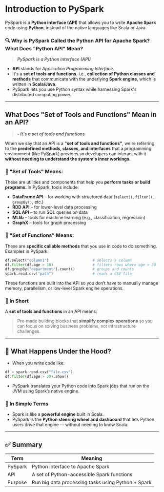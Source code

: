 # Introduction to PySpark

PySpark is a **Python interface (API)** that allows you to write **Apache Spark** code using **Python**, instead of the native languages like Scala or Java.



### 🔍  Why is PySpark Called the Python API for Apache Spark? What Does "Python API" Mean?
> **_PySpark is a **Python interface (API)**_**
- **API** stands for *Application Programming Interface*.
- It's a **set of tools and functions**, i.e., **collection of Python classes and methods** that communicate with the underlying **Spark engine**, which is written in **Scala/Java**.
- PySpark lets you use Python syntax while harnessing Spark's distributed computing power.
  
---

## What Does "Set of Tools and Functions" Mean in an API?
> **_- It's a **set of tools and functions**_**

When we say that an API is a **"set of tools and functions"**, we're referring to the **predefined methods, classes, and interfaces** that a programming environment (like PySpark) provides so developers can interact with it **without needing to understand the system's inner workings**.



### 🔧 **"Set of Tools"** Means:
These are utilities and components that help you **perform tasks or build programs**. In PySpark, tools include:

- **DataFrame API**   – for working with structured data (`select()`, `filter()`, `groupBy()`, etc.)
- **RDD API**         – for lower-level data processing
- **SQL API**         – to run SQL queries on data
- **MLlib**           – tools for machine learning (e.g., classification, regression)
- **GraphX**          – tools for graph processing



### 🧩 **"Set of Functions"** Means:
These are **specific callable methods** that you use in code to do something. Examples in PySpark:

```python
df.select("column1")                    # selects a column
df.filter(df.age > 30)                  # filters rows where age > 30
df.groupBy("department").count()        # groups and counts
spark.read.csv("path")                  # reads a CSV file
```

These functions are built into the API so you don’t have to manually manage memory, parallelism, or low-level Spark engine operations.

### 📝 In Short

A **set of tools and functions** in an API means:

> Pre-made building blocks that **simplify complex operations** so you can focus on solving business problems, not infrastructure challenges.

---

## 🔧 What Happens Under the Hood?

- When you write code like:

```python
df = spark.read.csv("file.csv")
df.filter(df.age > 30).show()
```
- PySpark translates your Python code into Spark jobs that run on the JVM using Spark’s native engine.


### 🧠 In Simple Terms

- Spark is like a **powerful engine** built in Scala.
- PySpark is the **Python steering wheel and dashboard** that lets Python users drive that engine — without needing to know Scala.

---

## ✅ Summary

| Term      | Meaning                                           |
|-----------|---------------------------------------------------|
| PySpark   | Python interface to Apache Spark                  |
| API       | A set of Python-accessible Spark functions        |
| Purpose   | Run big data processing tasks using Python + Spark|

